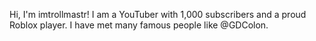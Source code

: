 Hi, I'm imtrollmastr! I am a YouTuber with 1,000 subscribers and a proud Roblox player. I have met many famous people like @GDColon. 
